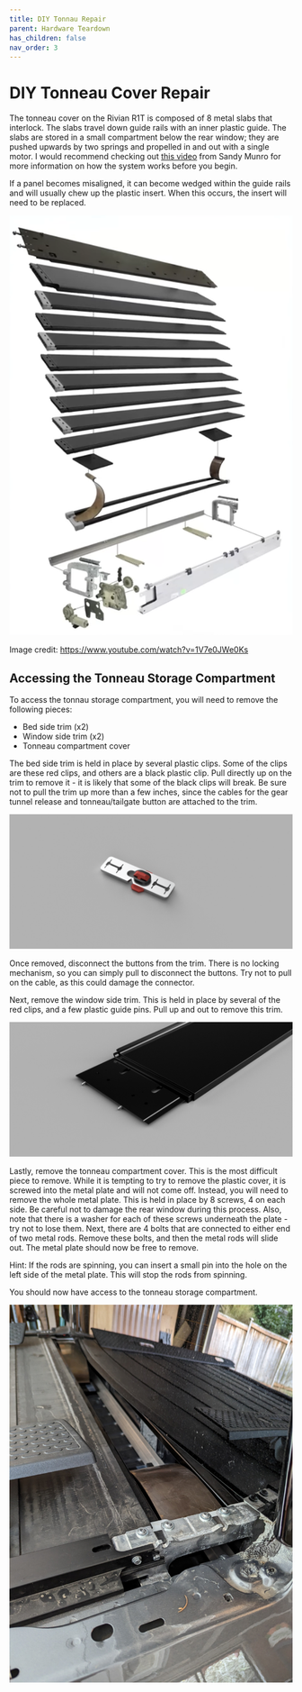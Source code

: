 ```yaml
---
title: DIY Tonnau Repair
parent: Hardware Teardown
has_children: false
nav_order: 3
---
```


# DIY Tonneau Cover Repair
The tonneau cover on the Rivian R1T is composed of 8 metal slabs that interlock. The slabs travel down guide rails with an inner plastic guide. The slabs are stored in a small compartment below the rear window; they are pushed upwards by two springs and propelled in and out with a single motor. I would recommend checking out [this video](https://www.youtube.com/watch?v=1V7e0JWe0Ks) from Sandy Munro for more information on how the system works before you begin.

If a panel becomes misaligned, it can become wedged within the guide rails and will usually chew up the plastic insert. When this occurs, the insert will need to be replaced.

![Tonneau assembly exploded view](img/munro-exploded-view.png)

Image credit: https://www.youtube.com/watch?v=1V7e0JWe0Ks

## Accessing the Tonneau Storage Compartment
To access the tonnau storage compartment, you will need to remove the following pieces:
- Bed side trim (x2)
- Window side trim (x2)
- Tonneau compartment cover

The bed side trim is held in place by several plastic clips. Some of the clips are these red clips, and others are a black plastic clip. Pull directly up on the trim to remove it - it is likely that some of the black clips will break. Be sure not to pull the trim up more than a few inches, since the cables for the gear tunnel release and tonneau/tailgate button are attached to the trim.

![A red clip](img/red-clip.png)

Once removed, disconnect the buttons from the trim. There is no locking mechanism, so you can simply pull to disconnect the buttons. Try not to pull on the cable, as this could damage the connector.

Next, remove the window side trim. This is held in place by several of the red clips, and a few plastic guide pins. Pull up and out to remove this trim.

![Tonneau compartment cover](img/tonneau-plate.png)

Lastly, remove the tonneau compartment cover. This is the most difficult piece to remove. While it is tempting to try to remove the plastic cover, it is screwed into the metal plate and will not come off. Instead, you will need to remove the whole metal plate. This is held in place by 8 screws, 4 on each side. Be careful not to damage the rear window during this process. Also, note that there is a washer for each of these screws underneath the plate - try not to lose them. Next, there are 4 bolts that are connected to either end of two metal rods. Remove these bolts, and then the metal rods will slide out. The metal plate should now be free to remove.

Hint: If the rods are spinning, you can insert a small pin into the hole on the left side of the metal plate. This will stop the rods from spinning.

You should now have access to the tonneau storage compartment.

![Disassembled tonneau](img/disassembled.png)